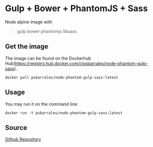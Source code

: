 # Gulp + Bower + PhantomJS + Sass

Node alpine image with
> gulp
> bower
> phantomjs
> libsass

## Get the image

The image can be found on the Dockerhub
Hub(https://registry.hub.docker.com/r/psbarrales/node-phantom-gulp-sass).

```
docker pull psbarrales/node-phantom-gulp-sass:latest
```
## Usage

You may run it on the command line:

```
docker run -t psbarrales/node-phantom-gulp-sass:latest
```

## Source

[Github Repository](https://github.com/psbarrales/node-phantom-gulp-sass)